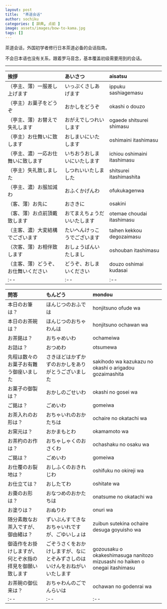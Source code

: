 ```yaml
---
layout: post
title:  "茶道会话"
author: sochiku
categories: [ 辞典, 点前 ]
image: assets/images/bow-to-kama.jpg
tags: []
---
```


茶道会话，外国初学者修行日本茶道必备的会话指南。

不会日本语也没有关系，跟着罗马音念，基本覆盖初级需要用到的会话。

----

| 挨拶 | あいさつ | aisatsu |
|:--|:--|:--|
| （亭主、薄）一服差し上げます | いっぷくさしあげます | ippuku sashiagemasu |
| （亭主）お菓子をどうぞ | おかしをどうぞ | okashi o douzo |
| （亭主、薄）お替えで失礼します | おがえでしつれいします | ogaede shitsurei shimasu |
| （亭主）お仕舞いに致します | おしまいにいたします | oshimaini itashimasu |
| （亭主、濃）一応お仕舞いに致します  | いちおうおしまいにいたします  | ichiou oshimaini itashimasu  |
| （亭主）失礼致しました | しつれいいたしました | shitsurei itashimashita |
| （亭主、濃）お服加減わ | おふくかげんわ | ofukukagenwa |
| （客、薄）お先に | おさきに | osakini |
| （客、薄）お点前頂戴致します | おてまえちょうだいいたします | otemae choudai itashimasu |
| （主客、濃）大変結構でございます | たいへんけっこうでございます | taihen kekkou degozaimasu |
| （次客、薄）お相伴致します | おしょうばんいたしまし | oshouban itashimasu |
| （主客、薄）どうぞ、お仕舞いください | どうぞ、おしまいください | douzo oshimai kudasai |
|:--|:--|:--|


| 問答 | もんどう | mondou |
|:--|:--|:--|
| 本日のお筆は？ | ほんじつのおふでは | honjitsuno ofude wa |
| 本日のお茶碗は？ | ほんじつのおちゃわんは | honjitsuno ochawan wa |
| お茶銘は？ | おちゃめいわ | ochameiwa |
| お詰は？ | おつめわ | otsumewa |
| 先程は数々のお菓子お有難う御座いました  | さきほどはかずかずのおかしをありがとうございました  | sakihodo wa kazukazu no okashi o arigadou gozaimashita  |
| お菓子の御製は？ | おかしのごせいわ | okashi no gosei wa |
| ご銘は？ | ごめいわ | gomeiwa |
| お茶入れのお形は？ | おちゃいれのおかたちは | ochaire no okatachi wa |
| お窯元は？ | おかまもとわ | okamamoto wa |
| お茶杓のお作は？ | おちゃしゃくのおさくわ | ochashaku no osaku wa |
| ご銘は？ | ごめいわ | gomeiwa |
| お仕覆のお裂地は？ | おしふくのおきれじわ | oshifuku no okireji wa |
| お仕立ては？ | おしたてわ | oshitate wa |
| お棗のお形は？ | おなつめのおかたちは | onatsume no okatachi wa |
| お塗りは？ | おぬりわ | onuri wa |
| 随分素敵なお茶入ですが、御由緒は？  | ずいぶんすてきなおちゃいれですが、ごゆいしょは  | zuibun sutekina ochaire desuga goyuisho wa  |
| 御造作をお掛けしますが、何とぞ水指の拝見を御願い致します  | ごぞうさくをおかけしますが、なにとぞみずさしのはいけんをおねがいいたします  | gozousaku o okakeshimasuga nanitozo mizusashi no haiken o onegai itashimasu  |
| お茶碗の御伝来は？  | おちゃわんのごでんらいは  | ochawan no godenrai wa  |
|:--|:--|:--|
